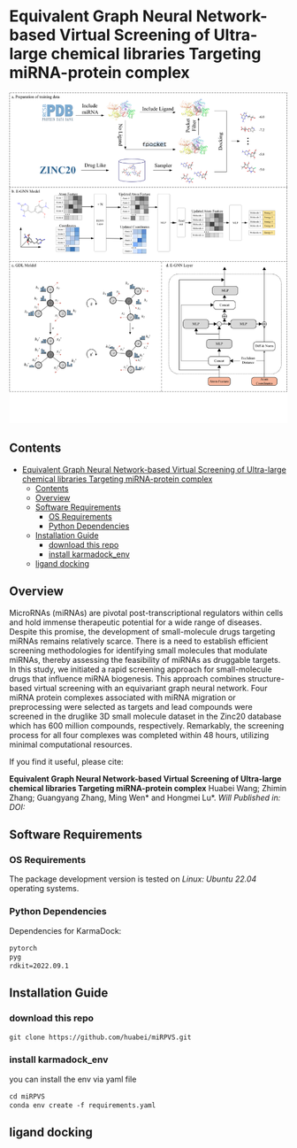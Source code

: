 # Equivalent Graph Neural Network-based Virtual Screening of Ultra-large chemical libraries  Targeting miRNA-protein complex

![](img/workflow.png)

## Contents

- [Equivalent Graph Neural Network-based Virtual Screening of Ultra-large chemical libraries  Targeting miRNA-protein complex](#equivalent-graph-neural-network-based-virtual-screening-of-ultra-large-chemical-libraries--targeting-mirna-protein-complex)
  - [Contents](#contents)
  - [Overview](#overview)
  - [Software Requirements](#software-requirements)
    - [OS Requirements](#os-requirements)
    - [Python Dependencies](#python-dependencies)
  - [Installation Guide](#installation-guide)
    - [download this repo](#download-this-repo)
    - [install karmadock_env](#install-karmadock_env)
  - [ligand docking](#ligand-docking)

## Overview

MicroRNAs (miRNAs) are pivotal post-transcriptional regulators within cells and hold immense therapeutic potential for a wide range of diseases. Despite this promise, the development of small-molecule drugs targeting miRNAs remains relatively scarce. There is a need to establish efficient screening methodologies for identifying small molecules that modulate miRNAs, thereby assessing the feasibility of miRNAs as druggable targets.
In this study, we initiated a rapid screening approach for small-molecule drugs that influence miRNA biogenesis. This approach combines structure-based virtual screening with an equivariant graph neural network. Four miRNA protein complexes associated with miRNA migration or preprocessing were selected as targets and lead compounds were screened in the druglike 3D small molecule dataset in the Zinc20 database which has 600 million compounds, respectively. Remarkably, the screening process for all four complexes was completed within 48 hours, utilizing minimal computational resources.

If you find it useful, please cite:

**Equivalent Graph Neural Network-based Virtual Screening of Ultra-large chemical libraries  Targeting miRNA-protein complex**
Huabei Wang; Zhimin Zhang; Guangyang Zhang, Ming Wen\* and Hongmei Lu\*.
*Will Published in:*
*DOI:* [](<>)

## Software Requirements

### OS Requirements

The package development version is tested on *Linux: Ubuntu 22.04* operating systems.

### Python Dependencies

Dependencies for KarmaDock:

```
pytorch
pyg
rdkit=2022.09.1
```

## Installation Guide

### download this repo

```
git clone https://github.com/huabei/miRPVS.git
```

### install karmadock_env

you can install the env via yaml file

```
cd miRPVS
conda env create -f requirements.yaml
```

## ligand docking

